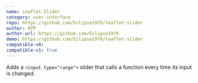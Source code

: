 ```yaml
---
name: Leaflet.Slider
category: user-interface
repo: https://github.com/Eclipse1979/leaflet-slider
author: EPP
author-url: https://github.com/Eclipse1979
demo: https://github.com/Eclipse1979/leaflet-slider
compatible-v0:
compatible-v1: true
---
```


Adds a <code>&lt;input type="range"&gt;</code> slider that calls a function every time its input is changed.
